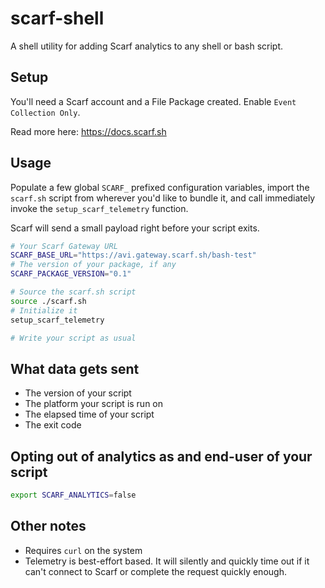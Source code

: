 # scarf-shell

A shell utility for adding Scarf analytics to any shell or bash script.

## Setup

You'll need a Scarf account and a File Package created. Enable `Event Collection Only`.

Read more here: https://docs.scarf.sh

## Usage

Populate a few global `SCARF_` prefixed configuration variables, import the `scarf.sh` script from wherever you'd like to bundle it, and call immediately invoke the `setup_scarf_telemetry` function.

Scarf will send a small payload right before your script exits.

```sh
# Your Scarf Gateway URL
SCARF_BASE_URL="https://avi.gateway.scarf.sh/bash-test"
# The version of your package, if any
SCARF_PACKAGE_VERSION="0.1"

# Source the scarf.sh script
source ./scarf.sh
# Initialize it
setup_scarf_telemetry

# Write your script as usual
```

## What data gets sent

- The version of your script
- The platform your script is run on
- The elapsed time of your script
- The exit code

## Opting out of analytics as and end-user of your script

```sh
export SCARF_ANALYTICS=false
```

## Other notes

- Requires `curl` on the system
- Telemetry is best-effort based. It will silently and quickly time out if it can't connect to Scarf or complete the request quickly enough.
